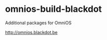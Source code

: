 omnios-build-blackdot
=====================

Additional packages for OmniOS

http://omnios.blackdot.be
